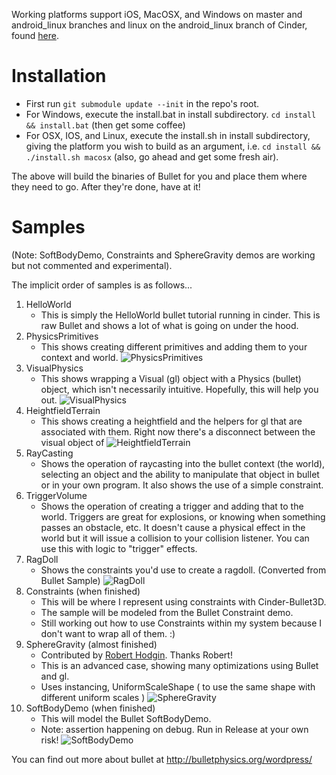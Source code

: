 Working platforms support iOS, MacOSX, and Windows on master and android\_linux branches and linux on the android\_linux branch of Cinder, found [here](https://github.com/cinder/Cinder/tree/glNext). 

Installation
============
* First run `git submodule update --init` in the repo's root.
* For Windows, execute the install.bat in install subdirectory. `cd install && install.bat` (then get some coffee)
* For OSX, IOS, and Linux, execute the install.sh in install subdirectory, giving the platform you wish to build as an argument, i.e. `cd install && ./install.sh macosx` (also, go ahead and get some fresh air).

The above will build the binaries of Bullet for you and place them where they need to go. After they're done, have at it!

Samples
=======
(Note: SoftBodyDemo, Constraints and SphereGravity demos are working but not commented and experimental). 

The implicit order of samples is as follows...

1. HelloWorld
	- This is simply the HelloWorld bullet tutorial running in cinder. This is raw Bullet and shows a lot of what is going on under the hood.
2. PhysicsPrimitives
	- This shows creating different primitives and adding them to your context and world.
![PhysicsPrimitives](https://cloud.githubusercontent.com/assets/2651863/4435552/83cc9fb6-474a-11e4-878c-e56ee0ec2fdd.png)
3. VisualPhysics
	- This shows wrapping a Visual (gl) object with a Physics (bullet) object, which isn't necessarily intuitive. Hopefully, this will help you out.
![VisualPhysics](https://cloud.githubusercontent.com/assets/2651863/4435553/83d6824c-474a-11e4-9a86-9090dc63039a.png)
4. HeightfieldTerrain
	- This shows creating a heightfield and the helpers for gl that are associated with them. Right now there's a disconnect between the visual object of 
![HeightfieldTerrain](https://cloud.githubusercontent.com/assets/2651863/4435557/83dbbd16-474a-11e4-8171-a41c3bdd2084.png)
5. RayCasting
	- Shows the operation of raycasting into the bullet context (the world), selecting an object and the ability to manipulate that object in bullet or in your own program. It also shows the use of a simple constraint.
6. TriggerVolume
	- Shows the operation of creating a trigger and adding that to the world. Triggers are great for explosions, or knowing when something passes an obstacle, etc. It doesn't cause a physical effect in the world but it will issue a collision to your collision listener. You can use this with logic to "trigger" effects.
7. RagDoll 
	- Shows the constraints you'd use to create a ragdoll. (Converted from Bullet Sample)
![RagDoll](https://cloud.githubusercontent.com/assets/2651863/4435556/83dabd80-474a-11e4-95e3-050a7b174048.png)
8. Constraints (when finished)
	- This will be where I represent using constraints with Cinder-Bullet3D. 
	- The sample will be modeled from the Bullet Constraint demo. 
	- Still working out how to use Constraints within my system because I don't want to wrap all of them. :)
9. SphereGravity (almost finished)
	- Contributed by [Robert Hodgin](http://roberthodgin.com/). Thanks Robert!
	- This is an advanced case, showing many optimizations using Bullet and gl. 
	- Uses instancing, UniformScaleShape ( to use the same shape with different uniform scales )
![SphereGravity](https://cloud.githubusercontent.com/assets/2651863/4435555/83da7578-474a-11e4-838c-90e4ca4d366f.png)
10. SoftBodyDemo (when finished)
	- This will model the Bullet SoftBodyDemo.
	- Note: assertion happening on debug. Run in Release at your own risk! 
![SoftBodyDemo](https://cloud.githubusercontent.com/assets/2651863/4435554/83d6cb8a-474a-11e4-8849-2c329edbae37.png) 

You can find out more about bullet at http://bulletphysics.org/wordpress/
